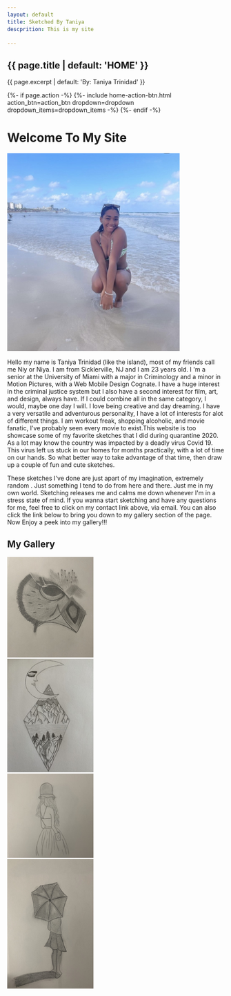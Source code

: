 ```yaml
---
layout: default 
title: Sketched By Taniya 
descprition: This is my site 

---
```



<div class="home-page">
  <!-- home page header -->
  <section class="home-page-header">
    <div class="container text-center">
      <h1 class="animated fadeInDownBig">{{ page.title | default: 'HOME' }}</h1>
      <p class="lead">{{ page.excerpt | default: 'By: Taniya Trinidad' }}</p>
      {%- if page.action -%}
        {%- include home-action-btn.html action_btn=action_btn dropdown=dropdown dropdown_items=dropdown_items -%}
      {%- endif -%}
    </div>
  </section>
<head>
<title> Sketched By Taniya </title>
</head>
<body>
  <div class="container mt-2 mb-2">
    <div class="row">
      <div class="col-sm-8">
        <h1>Welcome To My Site</h1>
      </div>
    </div>
    <div class="row">
    <img src="aniya.jpeg" alt="Me" Width="400px"/>
      <div class="col-6 col-s-8">
        <p> Hello my name is Taniya Trinidad (like the island), most of my friends call me Niy or Niya. I am from Sicklerville, NJ and I am 23 years old. I 'm a senior at the University of Miami with a major in Criminology and a minor in Motion Pictures, with a Web Mobile Design Cognate. I have a huge interest in the criminal justice system but I also have a second interest for film, art, and design, always have. If I could combine all in the same category, I would, maybe one day I will. I love being creative and day dreaming. I have a very versatile and adventurous personality, I have a lot of interests for alot of different things. I am workout freak, shopping alcoholic, and movie fanatic, I've probably seen every movie to exist.This website is too showcase some of my favorite sketches that I did during quarantine 2020. As a lot may know the country was impacted by a deadly virus Covid 19. This virus left us stuck in our homes for months practically, with a lot of time on our hands. So what better way to take advantage of that time, then draw up a couple of fun and cute sketches.</p>
      </div>
    </div>
  </div>
    <div class="col-md-8">
        <p>These sketches I've done are just apart of my imagination, extremely random . Just something I tend to do from here and there. Just me in my own world. Sketching releases me and calms me down whenever I'm in a stress state of mind. If you wanna start sketching and have any questions for me, feel free to click on my contact link above, via email. You can also click the link below to bring you down to my gallery section of the page.
        Now Enjoy a peek into my gallery!!!</p>

<h2>My Gallery</h2>
    <div class="col">
    <div class="col-md-8">
    <img src="Owl.jpeg" alt="bird" width="200px" />
      </div>
      <div class="col-md-8">
        <img src="Moon.jpeg" alt="sky" width="200px" />
      </div>
      <div class="col-md-8">
        <img src="Girl.jpeg" alt="female" width="200px" />
      </div>
      <div class="col-md-8">
        <img src="Umbrella.jpeg" alt="artist" width="200px" height="300px"/>
      </div>
    </div>
  </body>
  
  


